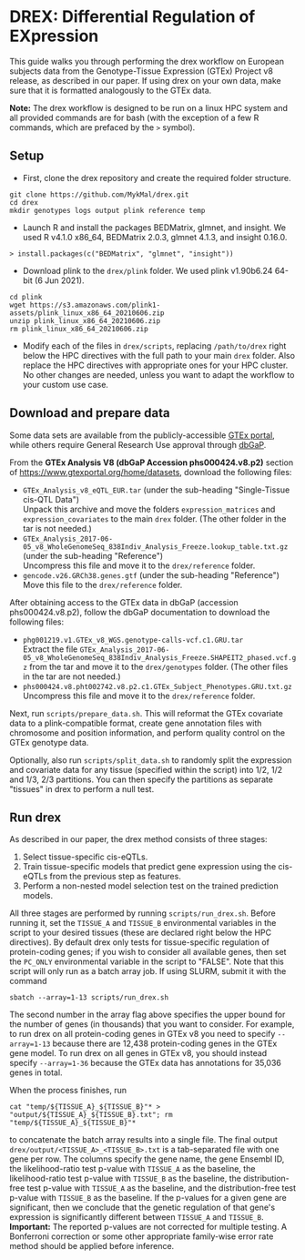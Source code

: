 # DREX: Differential Regulation of EXpression

This guide walks you through performing the drex workflow on European subjects data from the Genotype-Tissue Expression (GTEx) Project v8 release, as described in our paper. If using drex on your own data, make sure that it is formatted analogously to the GTEx data.

**Note:** The drex workflow is designed to be run on a linux HPC system and all provided commands are for bash (with the exception of a few R commands, which are prefaced by the `>` symbol).

## Setup

* First, clone the drex repository and create the required folder structure.
```
git clone https://github.com/MykMal/drex.git
cd drex
mkdir genotypes logs output plink reference temp
```
* Launch R and install the packages BEDMatrix, glmnet, and insight. We used R v4.1.0 x86_64, BEDMatrix 2.0.3, glmnet 4.1.3, and insight 0.16.0.
```
> install.packages(c("BEDMatrix", "glmnet", "insight"))
```
* Download plink to the `drex/plink` folder. We used plink v1.90b6.24 64-bit (6 Jun 2021).
```
cd plink
wget https://s3.amazonaws.com/plink1-assets/plink_linux_x86_64_20210606.zip
unzip plink_linux_x86_64_20210606.zip
rm plink_linux_x86_64_20210606.zip
```
* Modify each of the files in `drex/scripts`, replacing `/path/to/drex` right below the HPC directives with the full path to your main `drex` folder. Also replace the HPC directives with appropriate ones for your HPC cluster. No other changes are needed, unless you want to adapt the workflow to your custom use case.

## Download and prepare data

Some data sets are available from the publicly-accessible [GTEx portal](https://www.gtexportal.org/home/), while others require General Research Use approval through [dbGaP](https://www.ncbi.nlm.nih.gov/gap/).

From the **GTEx Analysis V8 (dbGaP Accession phs000424.v8.p2)** section of https://www.gtexportal.org/home/datasets, download the following files:

* `GTEx_Analysis_v8_eQTL_EUR.tar` (under the sub-heading "Single-Tissue cis-QTL Data")  
Unpack this archive and move the folders `expression_matrices` and `expression_covariates` to the main `drex` folder. (The other folder in the tar is not needed.)
* `GTEx_Analysis_2017-06-05_v8_WholeGenomeSeq_838Indiv_Analysis_Freeze.lookup_table.txt.gz` (under the sub-heading "Reference")  
Uncompress this file and move it to the `drex/reference` folder.
* `gencode.v26.GRCh38.genes.gtf` (under the sub-heading "Reference")  
Move this file to the `drex/reference` folder.

After obtaining access to the GTEx data in dbGaP (accession phs000424.v8.p2), follow the dbGaP documentation to download the following files:

* `phg001219.v1.GTEx_v8_WGS.genotype-calls-vcf.c1.GRU.tar`  
Extract the file `GTEx_Analysis_2017-06-05_v8_WholeGenomeSeq_838Indiv_Analysis_Freeze.SHAPEIT2_phased.vcf.gz` from the tar and move it to the `drex/genotypes` folder. (The other files in the tar are not needed.)
* `phs000424.v8.pht002742.v8.p2.c1.GTEx_Subject_Phenotypes.GRU.txt.gz`  
Uncompress this file and move it to the `drex/reference` folder.

Next, run `scripts/prepare_data.sh`. This will reformat the GTEx covariate data to a plink-compatible format, create gene annotation files with chromosome and position information, and perform quality control on the GTEx genotype data.

Optionally, also run `scripts/split_data.sh` to randomly split the expression and covariate data for any tissue (specified within the script) into 1/2, 1/2 and 1/3, 2/3 partitions. You can then specify the partitions as separate "tissues" in drex to perform a null test.

## Run drex

As described in our paper, the drex method consists of three stages:

1. Select tissue-specific cis-eQTLs.
1. Train tissue-specific models that predict gene expression using the cis-eQTLs from the previous step as features.
1. Perform a non-nested model selection test on the trained prediction models.

All three stages are performed by running `scripts/run_drex.sh`. Before running it, set the `TISSUE_A` and `TISSUE_B` environmental variables in the script to your desired tissues (these are declared right below the HPC directives). By default drex only tests for tissue-specific regulation of protein-coding genes; if you wish to consider all available genes, then set the `PC_ONLY` environmental variable in the script to "FALSE". Note that this script will only run as a batch array job. If using SLURM, submit it with the command
```
sbatch --array=1-13 scripts/run_drex.sh
```
The second number in the array flag above specifies the upper bound for the number of genes (in thousands) that you want to consider. For example, to run drex on all protein-coding genes in GTEx v8 you need to specify `--array=1-13` because there are 12,438 protein-coding genes in the GTEx gene model. To run drex on all genes in GTEx v8, you should instead specify `--array=1-36` because the GTEx data has annotations for 35,036 genes in total.

When the process finishes, run
```
cat "temp/${TISSUE_A}_${TISSUE_B}"* > "output/${TISSUE_A}_${TISSUE_B}.txt"; rm "temp/${TISSUE_A}_${TISSUE_B}"*
```
to concatenate the batch array results into a single file. The final output `drex/output/<TISSUE_A>_<TISSUE_B>.txt` is a tab-separated file with one gene per row. The columns specify the gene name, the gene Ensembl ID, the likelihood-ratio test p-value with `TISSUE_A` as the baseline, the likelihood-ratio test p-value with `TISSUE_B` as the baseline, the distribution-free test p-value with `TISSUE_A` as the baseline, and the distribution-free test p-value with `TISSUE_B` as the baseline. If the p-values for a given gene are significant, then we conclude that the genetic regulation of that gene's expression is significantly different between `TISSUE_A` and `TISSUE_B`.  
**Important:** The reported p-values are not corrected for multiple testing. A Bonferroni correction or some other appropriate family-wise error rate method should be applied before inference.

